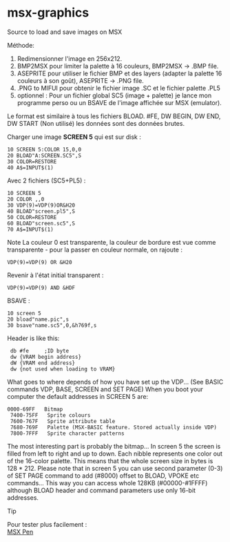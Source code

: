 # msx-graphics
Source to load and save images on MSX

Méthode:  
1) Redimensionner l'image en 256x212.  
2) BMP2MSX pour limiter la palette à 16 couleurs, BMP2MSX -> .BMP file.  
3) ASEPRITE pour utiliser le fichier BMP et des layers (adapter la palette 16 couleurs à son goût), ASEPRITE -> .PNG file.  
4) .PNG to MIFUI pour obtenir le fichier image .SC et le fichier palette .PL5    
5) optionnel : Pour un fichier global SC5 (image + palette) je lance mon programme perso ou un BSAVE de l'image affichée sur MSX (emulator).  

Le format est similaire à tous les fichiers BLOAD. 
 #FE, DW BEGIN, DW END, DW START (Non utilisé) les données sont des données brutes. 

Charger une image **SCREEN 5** qui est sur disk :  
```
10 SCREEN 5:COLOR 15,0,0  
20 BLOAD"A:SCREEN.SC5",S  
30 COLOR=RESTORE  
40 A$=INPUT$(1)  
```
Avec 2 fichiers (SC5+PL5) :  
```  
10 SCREEN 5  
20 COLOR ,,0  
30 VDP(9)=VDP(9)OR&H20  
40 BLOAD"screen.pl5",S  
50 COLOR=RESTORE  
60 BLOAD"screen.sc5",S  
70 A$=INPUT$(1)  

```
Note La couleur 0 est transparente, la couleur de bordure est vue comme transparente - pour la passer en couleur normale, on rajoute :  
```
VDP(9)=VDP(9) OR &H20
```
Revenir à l'état initial transparent :
```
VDP(9)=VDP(9) AND &HDF
```
BSAVE :
```
10 screen 5
20 bload"name.pic",s
30 bsave"name.sc5",0,&h769f,s
```
Header is like this:
```
 db #fe 	;ID byte
 dw {VRAM begin address}
 dW {VRAM end address}
 dw {not used when loading to VRAM}
```
What goes to where depends of how you have set up the VDP... (See BASIC commands VDP, BASE, SCREEN and SET PAGE) When you boot your computer the default addresses in SCREEN 5 are:
```
0000-69FF   Bitmap
 7400-75FF   Sprite colours
 7600-767F   Sprite attribute table
 7680-769F   Palette (MSX-BASIC feature. Stored actually inside VDP)
 7800-7FFF   Sprite character patterns
```
The most interesting part is probably the bitmap... In screen 5 the screen is filled from left to right and up to down. Each nibble represents one color out of the 16-color palette. This means that the whole screen size in bytes is 128 * 212. Please note that in screen 5 you can use second parameter (0-3) of SET PAGE command to add (#8000) offset to BLOAD, VPOKE etc commands... This way you can access whole 128KB (#00000-#1FFFF) although BLOAD header and command parameters use only 16-bit addresses.


> [!TIP]  
> Pour tester plus facilement :  
> [MSX Pen](https://msxpen.com/)
